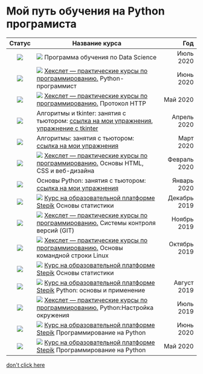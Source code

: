 # Мой путь обучения на Python програмиста

  Статус |  Название курса |   Год 
:-----------:|----------|------------------------:  
![](https://clck.ru/Pidrg)| ![](https://clck.ru/PihTj)  Программа обучения по Data Science | Июль 2020 |
![](https://clck.ru/Pidrg)| ![](https://clck.ru/PifeJ) [Хекслет — практические курсы по программированию.](https://ru.hexlet.io) Python-программист | Июнь 2020 |
![](https://clck.ru/Pidrg)| ![](https://clck.ru/PifeJ) [Хекслет — практические курсы по программированию.](https://ru.hexlet.io) Протокол HTTP| Май 2020 |
![](https://clck.ru/Pidrg)| Алгоритмы и tkinter: занятия с тьютором: [ссылка на мои упражнения](https://github.com/konicaRu/data_structures_and_algorithms), [упражнение с tkinter](https://github.com/konicaRu/studying_tkinter)| Апрель 2020 |
![](https://clck.ru/Pidrg)| Алгоритмы: занятия с тьютором: [ссылка на мои упражнения](https://github.com/konicaRu/data_structures_and_algorithms)  | Март 2020 |
![](https://clck.ru/Pidrg)| ![](https://clck.ru/PifeJ) [Хекслет — практические курсы по программированию.](https://ru.hexlet.io) Основы HTML, CSS и веб-дизайна | Февраль 2020 |
![](https://clck.ru/Pidrg)| Основы Python: занятия с тьютором: [ссылка на мои упражнения](https://github.com/konicaRu/python_task)  | Январь 2020 |
![](https://clck.ru/Pidrg)| ![](https://clck.ru/Piecm) [Курс на образовательной платформе Stepik](https://stepik.org) Основы статистики| Декабрь 2019 |
![](https://clck.ru/Pidrg)| ![](https://clck.ru/PifeJ) [Хекслет — практические курсы по программированию.](https://ru.hexlet.io) Системы контроля версий (GIT)| Ноябрь 2019 |
![](https://clck.ru/Pidrg)|![](https://clck.ru/PifeJ) [Хекслет — практические курсы по программированию.](https://ru.hexlet.io) Основы командной строки Linux| Октябрь 2019 |
![](https://clck.ru/Pidrg)|![](https://clck.ru/Piecm) [Курс на образовательной платформе Stepik](https://stepik.org) Основы статистики |
![](https://clck.ru/Pidrg)| ![](https://clck.ru/Piecm) [Курс на образовательной платформе Stepik](https://stepik.org) Python: основы и применение | Август 2019 |
![](https://clck.ru/Pidrg)| ![](https://clck.ru/PifeJ) [Хекслет — практические курсы по программированию.](https://ru.hexlet.io) Python:Настройка окружения  | Июль 2019 |
![](https://clck.ru/Pidrg)|  ![](https://clck.ru/Piecm) [Курс на образовательной платформе Stepik](https://stepik.org) Программирование на Python  | Июнь 2020 |
![](https://clck.ru/Pidrg)| ![](https://clck.ru/Piecm) [Курс на образовательной платформе Stepik](https://stepik.org) Программирование на Python | Май 2020 |

[don't click here](https://github.com/Syknapse/My-Learning-Tracker)  

